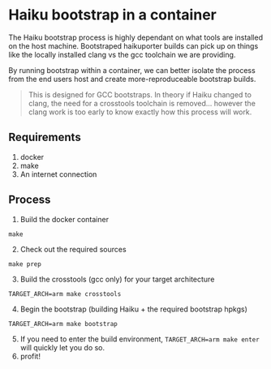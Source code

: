 # Haiku bootstrap in a container

The Haiku bootstrap process is highly dependant on what tools are installed
on the host machine.  Bootstraped haikuporter builds can pick up on things
like the locally installed clang vs the gcc toolchain we are providing.

By running bootstrap within a container, we can better isolate the process
from the end users host and create more-reproduceable bootstrap builds.

> This is designed for GCC bootstraps. In theory if Haiku changed to clang,
> the need for a crosstools toolchain is removed... however the clang work
> is too early to know exactly how this process will work.

## Requirements

1) docker
2) make
3) An internet connection

## Process

1) Build the docker container

```make```

2) Check out the required sources

```make prep```


3) Build the crosstools (gcc only) for your target architecture

```TARGET_ARCH=arm make crosstools```

4) Begin the bootstrap (building Haiku + the required bootstrap hpkgs)

```TARGET_ARCH=arm make bootstrap```

5) If you need to enter the build environment, ```TARGET_ARCH=arm make enter``` will quickly let you do so.
6) profit!
